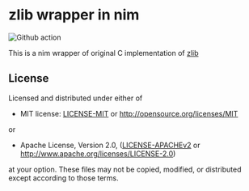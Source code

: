# zlib wrapper in nim

![Github action](https://github.com/status-im/nim-zlib/workflows/CI/badge.svg)

This is a nim wrapper of original C implementation of [zlib](https://github.com/madler/zlib)

## License

Licensed and distributed under either of

* MIT license: [LICENSE-MIT](LICENSE-MIT) or http://opensource.org/licenses/MIT

or

* Apache License, Version 2.0, ([LICENSE-APACHEv2](LICENSE-APACHEv2) or http://www.apache.org/licenses/LICENSE-2.0)

at your option. These files may not be copied, modified, or distributed except according to those terms.
